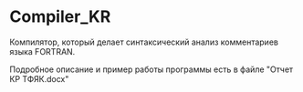 # Compiler_KR
Компилятор, который делает синтаксический анализ комментариев языка FORTRAN.

Подробное описание и пример работы программы есть в файле "Отчет КР ТФЯК.docx"
